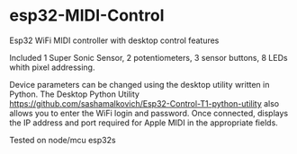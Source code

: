 # esp32-MIDI-Control

Esp32 WiFi MIDI controller with desktop control features 

Included 1 Super Sonic Sensor, 2 potentiometers, 3 sensor buttons, 8 LEDs whith pixel addressing. 

Device parameters can be changed using the desktop utility written in Python.
The Desktop Python Utility https://github.com/sashamalkovich/Esp32-Control-T1-python-utility
also allows you to enter the WiFi login and password.
Once connected, displays the IP address and port required for Apple MIDI in the appropriate fields.

Tested on node/mcu esp32s



